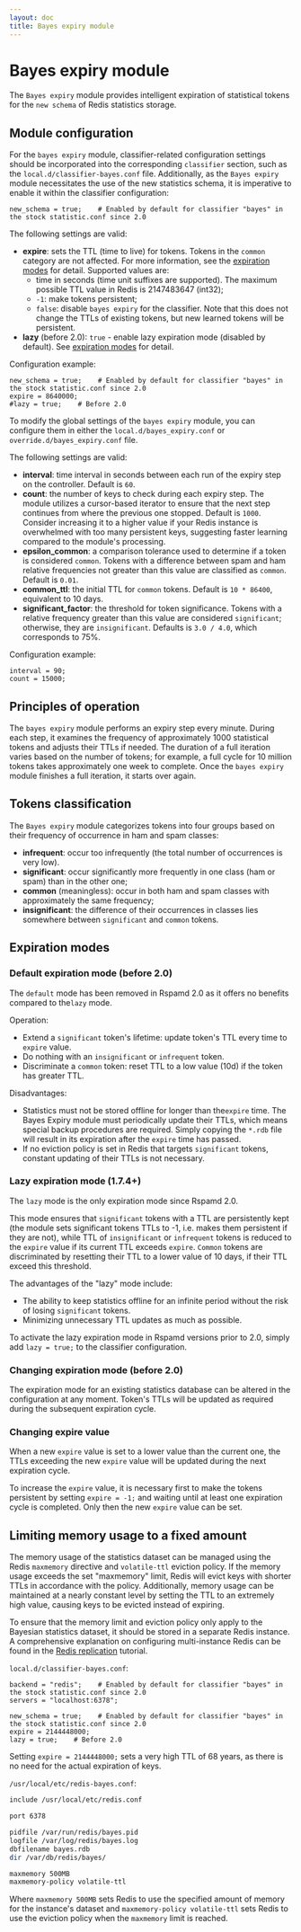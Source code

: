 ```yaml
---
layout: doc
title: Bayes expiry module
---
```


# Bayes expiry module

The `Bayes expiry` module provides intelligent expiration of statistical tokens for the `new schema` of Redis statistics storage.

## Module configuration

For the `bayes expiry` module, classifier-related configuration settings should be incorporated into the corresponding `classifier` section, such as the `local.d/classifier-bayes.conf` file. Additionally, as the `Bayes expiry` module necessitates the use of the new statistics schema, it is imperative to enable it within the classifier configuration:

```hcl
new_schema = true;    # Enabled by default for classifier "bayes" in the stock statistic.conf since 2.0
```

The following settings are valid:
- **expire**: sets the TTL (time to live) for tokens. Tokens in the `common` category are not affected. For more information, see the [expiration modes](#expiration-modes) for detail. Supported values are:
  * time in seconds (time unit suffixes are supported). The maximum possible TTL value in Redis is 2147483647 (int32);
  * `-1`: make tokens persistent;
  * `false`: disable `bayes expiry` for the classifier. Note that this does not change the TTLs of existing tokens, but new learned tokens will be persistent.
- **lazy** (before 2.0): `true` - enable lazy expiration mode (disabled by default). See [expiration modes](#expiration-modes) for detail.

Configuration example:
```hcl
new_schema = true;    # Enabled by default for classifier "bayes" in the stock statistic.conf since 2.0
expire = 8640000;
#lazy = true;    # Before 2.0
```

To modify the global settings of the `bayes expiry` module, you can configure them in either the `local.d/bayes_expiry.conf` or `override.d/bayes_expiry.conf` file.

The following settings are valid:
- **interval**: time interval in seconds between each run of the expiry step on the controller. Default is `60`.
- **count**: the number of keys to check during each expiry step. The module utilizes a cursor-based iterator to ensure that the next step continues from where the previous one stopped. Default is `1000`. Consider increasing it to a higher value if your Redis instance is overwhelmed with too many persistent keys, suggesting faster learning compared to the module's processing.
- **epsilon_common**: a comparison tolerance used to determine if a token is considered `common`. Tokens with a difference between spam and ham relative frequencies not greater than this value are classified as `common`. Default is `0.01`.
- **common_ttl**: the initial TTL for `common` tokens. Default is `10 * 86400`, equivalent to 10 days.
- **significant_factor**: the threshold for token significance. Tokens with a relative frequency greater than this value are considered `significant`; otherwise, they are `insignificant`. Defaults is `3.0 / 4.0`, which corresponds to 75%.

Configuration example:
```hcl
interval = 90;
count = 15000;
```

## Principles of operation

The `bayes expiry` module performs an expiry step every minute. During each step, it examines the frequency of approximately 1000 statistical tokens and adjusts their TTLs if needed. The duration of a full iteration varies based on the number of tokens; for example, a full cycle for 10 million tokens takes approximately one week to complete. Once the `bayes expiry` module finishes a full iteration, it starts over again.

## Tokens classification

The `Bayes expiry` module categorizes tokens into four groups based on their frequency of occurrence in ham and spam classes:
- **infrequent**: occur too infrequently (the total number of occurrences is very low).
- **significant**: occur significantly more frequently in one class (ham or spam) than in the other one;
- **common** (meaningless): occur in both ham and spam classes with approximately the same frequency;
- **insignificant**: the difference of their occurrences in classes lies somewhere between `significant` and `common` tokens.

## Expiration modes

### Default expiration mode (before 2.0)
The `default` mode has been removed in Rspamd 2.0 as it offers no benefits compared to the`lazy` mode.

Operation:
- Extend a `significant` token's lifetime: update token's TTL every time to `expire` value.
- Do nothing with an `insignificant` or `infrequent` token.
- Discriminate a `common` token: reset TTL to a low value (10d) if the token has greater TTL.

Disadvantages:
- Statistics must not be stored offline for longer than the`expire` time. The Bayes Expiry module must periodically update their TTLs, which means special backup procedures are required. Simply copying the `*.rdb` file will result in its expiration after the `expire` time has passed.
- If no eviction policy is set in Redis that targets `significant` tokens, constant updating of their TTLs is not necessary.

### Lazy expiration mode (1.7.4+)
The `lazy` mode is the only expiration mode since Rspamd 2.0.

This mode ensures that `significant` tokens with a TTL are persistently kept (the module sets significant tokens TTLs to -1, i.e. makes them persistent if they are not), while TTL of `insignificant` or `infrequent` tokens is reduced to the `expire` value if its current TTL exceeds `expire`. `Common` tokens are discriminated by resetting their TTL to a lower value of 10 days, if their TTL exceed this threshold.

The advantages of the "lazy" mode include:
- The ability to keep statistics offline for an infinite period without the risk of losing `significant` tokens.
- Minimizing unnecessary TTL updates as much as possible.

To activate the lazy expiration mode in Rspamd versions prior to 2.0, simply add `lazy = true;` to the classifier configuration.

### Changing expiration mode (before 2.0)

The expiration mode for an existing statistics database can be altered in the configuration at any moment. Token's TTLs will be updated as required during the subsequent expiration cycle.

### Changing expire value

When a new `expire` value is set to a lower value than the current one, the TTLs exceeding the new `expire` value will be updated during the next expiration cycle.

To increase the `expire` value, it is necessary first to make the tokens persistent by setting `expire = -1;` and waiting until at least one expiration cycle is completed. Only then the new `expire` value can be set.

## Limiting memory usage to a fixed amount

The memory usage of the statistics dataset can be managed using the Redis `maxmemory` directive and `volatile-ttl` eviction policy. If the memory usage exceeds the set "maxmemory" limit, Redis will evict keys with shorter TTLs in accordance with the policy. Additionally, memory usage can be maintained at a nearly constant level by setting the TTL to an extremely high value, causing keys to be evicted instead of expiring.

To ensure that the memory limit and eviction policy only apply to the Bayesian statistics dataset, it should be stored in a separate Redis instance. A comprehensive explanation on configuring multi-instance Redis can be found in the [Redis replication](../tutorials/redis_replication.html) tutorial.

`local.d/classifier-bayes.conf`:

```hcl
backend = "redis";    # Enabled by default for classifier "bayes" in the stock statistic.conf since 2.0 
servers = "localhost:6378";

new_schema = true;    # Enabled by default for classifier "bayes" in the stock statistic.conf since 2.0
expire = 2144448000;
lazy = true;    # Before 2.0
```

Setting `expire = 2144448000;` sets a very high TTL of 68 years, as there is no need for the actual expiration of keys.

`/usr/local/etc/redis-bayes.conf`:

```sh
include /usr/local/etc/redis.conf

port 6378

pidfile /var/run/redis/bayes.pid
logfile /var/log/redis/bayes.log
dbfilename bayes.rdb
dir /var/db/redis/bayes/

maxmemory 500MB
maxmemory-policy volatile-ttl
```

Where `maxmemory 500MB` sets Redis to use the specified amount of memory for the instance's dataset and `maxmemory-policy volatile-ttl` sets Redis to use the eviction policy when the `maxmemory` limit is reached.
